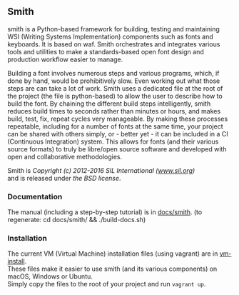 ## Smith

smith is a Python-based framework for building, testing and maintaining WSI (Writing Systems Implementation) components such as fonts and keyboards. It is based on waf.
Smith orchestrates and integrates various tools and utilities to make a standards-based open font design and production workflow easier to manage.

Building a font involves numerous steps and various programs, which, if done by hand, would be prohibitively slow. Even working out what those steps are can take a lot of work. Smith uses a dedicated file at the root of the project (the file is python-based) to allow the user to describe how to build the font. By chaining the different build steps intelligently, smith reduces build times to seconds rather than minutes or hours, and makes build, test, fix, repeat cycles very manageable. By making these processes repeatable, including for a number of fonts at the same time, your project can be shared with others simply, or - better yet - it can be included in a CI (Continuous Integration) system. This allows for fonts (and their various source formats) to truly be libre/open source software and developed with open and collaborative methodologies.

Smith is _Copyright (c) 2012-2016 SIL International (www.sil.org)_   
and is released under _the BSD license_.

### Documentation

The manual (including a step-by-step tutorial) is in [docs/smith](docs/smith/manual.asc).
(to regenerate:  cd docs/smith/ && ./build-docs.sh)


### Installation

The current VM (Virtual Machine) installation files (using vagrant) are in [vm-install](vm-install).  
These files make it easier to use smith (and its various components) on macOS, Windows or Ubuntu.  
Simply copy the files to the root of your project and run ``vagrant up``.

